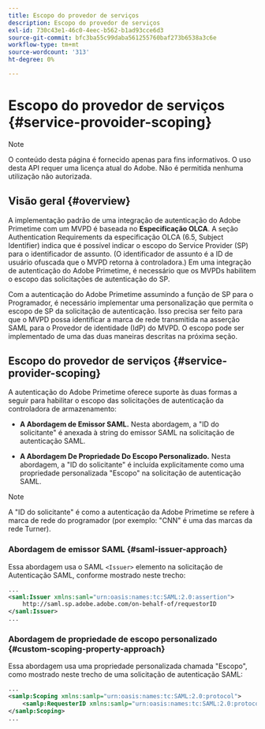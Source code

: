 ```yaml
---
title: Escopo do provedor de serviços
description: Escopo do provedor de serviços
exl-id: 730c43e1-46c0-4eec-b562-b1ad93cce6d3
source-git-commit: bfc3ba55c99daba561255760baf273b6538a3c6e
workflow-type: tm+mt
source-wordcount: '313'
ht-degree: 0%

---
```


# Escopo do provedor de serviços {#service-provoider-scoping}

>[!NOTE]
>
>O conteúdo desta página é fornecido apenas para fins informativos. O uso desta API requer uma licença atual do Adobe. Não é permitida nenhuma utilização não autorizada.

## Visão geral {#overview}

A implementação padrão de uma integração de autenticação do Adobe Primetime com um MVPD é baseada no **Especificação OLCA**. A seção Authentication Requirements da especificação OLCA (6.5, Subject Identifier) indica que é possível indicar o escopo do Service Provider (SP) para o identificador de assunto. (O identificador de assunto é a ID de usuário ofuscada que o MVPD retorna à controladora.)  Em uma integração de autenticação do Adobe Primetime, é necessário que os MVPDs habilitem o escopo das solicitações de autenticação do SP.

Com a autenticação do Adobe Primetime assumindo a função de SP para o Programador, é necessário implementar uma personalização que permita o escopo de SP da solicitação de autenticação.  Isso precisa ser feito para que o MVPD possa identificar a marca de rede transmitida na asserção SAML para o Provedor de identidade (IdP) do MVPD.  O escopo pode ser implementado de uma das duas maneiras descritas na próxima seção.

## Escopo do provedor de serviços {#service-provider-scoping}

A autenticação do Adobe Primetime oferece suporte às duas formas a seguir para habilitar o escopo das solicitações de autenticação da controladora de armazenamento:

* **A Abordagem de Emissor SAML.**  Nesta abordagem, a &quot;ID do solicitante&quot; é anexada à string do emissor SAML na solicitação de autenticação SAML.

* **A Abordagem De Propriedade Do Escopo Personalizado.**  Nesta abordagem, a &quot;ID do solicitante&quot; é incluída explicitamente como uma propriedade personalizada &quot;Escopo&quot; na solicitação de autenticação SAML.

>[!NOTE]
>
>A &quot;ID do solicitante&quot; é como a autenticação da Adobe Primetime se refere à marca de rede do programador (por exemplo: &quot;CNN&quot; é uma das marcas da rede Turner).

### Abordagem de emissor SAML {#saml-issuer-approach}

Essa abordagem usa o SAML `<Issuer>` elemento na solicitação de Autenticação SAML, conforme mostrado neste trecho:

```xml
...
<saml:Issuer xmlns:saml="urn:oasis:names:tc:SAML:2.0:assertion">
    http://saml.sp.adobe.adobe.com/on-behalf-of/requestorID
</saml:Issuer>
...
```

### Abordagem de propriedade de escopo personalizado {#custom-scoping-property-approach}

Essa abordagem usa uma propriedade personalizada chamada &quot;Escopo&quot;, como mostrado neste trecho de uma solicitação de autenticação SAML:

```xml
...
<samlp:Scoping xmlns:samlp="urn:oasis:names:tc:SAML:2.0:protocol">
    <samlp:RequesterID xmlns:samlp="urn:oasis:names:tc:SAML:2.0:protocol">requestorID</samlp:RequesterID>
</samlp:Scoping>
...
```

<!--
>[!RELATEDINFORMATION]
>* [MVPD Authentication](/help/authentication/authn-usecase.md)
>* **OLCA Specification**
-->
